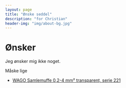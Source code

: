 ```yaml
---
layout: page
title: "Ønske seddel"
description: "for Christian"
header-img: "img/about-bg.jpg"
---
```

# Ønsker

Jeg ønsker mig ikke noget.

Måske lige

 * [WAGO Samlemuffe 0,2-4 mm² transparent, serie 221](https://www.wattoo.dk/inline-fjedersmalemuffe-4mm2-7821113195)


